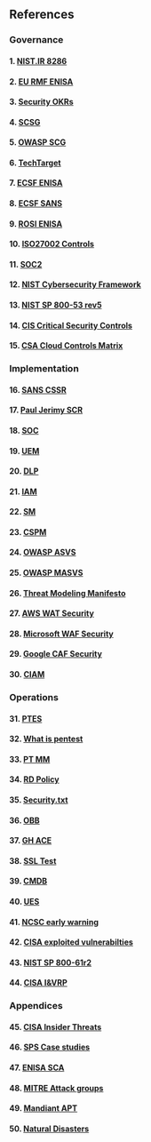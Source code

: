 ## References

### Governance

#### 1. [NIST.IR 8286](https://doi.org/10.6028/NIST.IR.8286)
#### 2. [EU RMF ENISA](https://www.enisa.europa.eu/publications/interoperable-eu-risk-management-framework)
#### 3. [Security OKRs](https://alsmola.medium.com/building-effective-security-okrs-94f249230a39)
#### 4. [SCSG](https://securitychampionsuccessguide.org/)
#### 5. [OWASP SCG](https://owasp.org/www-project-security-champions-guidebook/)
#### 6. [TechTarget](https://www.techtarget.com/searchsecurity/tip/15-benefits-of-outsourcing-your-cybersecurity-operations)
#### 7. [ECSF ENISA](https://www.enisa.europa.eu/topics/education/european-cybersecurity-skills-framework)
#### 8. [ECSF SANS](https://www.sans.org/ecsf-framework/)
#### 9. [ROSI ENISA](https://www.enisa.europa.eu/publications/introduction-to-return-on-security-investment)
#### 10. [ISO27002 Controls](https://www.iso27001security.com/html/27002.html)
#### 11. [SOC2](https://www.itgovernance.eu/nl-nl/soc-audits-and-reporting-nl)
#### 12. [NIST Cybersecurity Framework](https://www.nist.gov/cyberframework)
#### 13. [NIST SP 800-53 rev5](https://csrc.nist.gov/pubs/sp/800/53/r5/upd1/final)
#### 14. [CIS Critical Security Controls](https://www.cisecurity.org/controls)
#### 15. [CSA Cloud Controls Matrix](https://cloudsecurityalliance.org/research/cloud-controls-matrix/)

### Implementation

#### 16. [SANS CSSR](https://www.sans.org/cyber-security-skills-roadmap)
#### 17. [Paul Jerimy SCR](https://pauljerimy.com/security-certification-roadmap/)
#### 18. [SOC](https://www.isaca.org/resources/isaca-journal/issues/2021/volume-5/the-evolution-of-security-operations-and-strategies-for-building-an-effective-soc)
#### 19. [UEM](https://www.gartner.com/reviews/market/unified-endpoint-management-tools)
#### 20. [DLP](https://reciprocity.com/blog/best-practices-for-data-loss-prevention)
#### 21. [IAM](https://www.cyberark.com/what-is/iam/)
#### 22. [SM](https://www.g2.com/categories/secrets-management-tools)
#### 23. [CSPM](https://www.aquasec.com/cloud-native-academy/cspm/cloud-security-solutions-cwpp-cspm-casb-and-more/#CSPM)
#### 24. [OWASP ASVS](https://owasp.org/www-project-application-security-verification-standard/)
#### 25. [OWASP MASVS](https://mas.owasp.org/MASVS/)
#### 26. [Threat Modeling Manifesto](https://www.threatmodelingmanifesto.org/)
#### 27. [AWS WAT Security](https://docs.aws.amazon.com/wellarchitected/latest/security-pillar)
#### 28. [Microsoft WAF Security](https://learn.microsoft.com/en-us/azure/architecture/framework/security/)
#### 29. [Google CAF Security](https://cloud.google.com/architecture/framework/security)
#### 30. [CIAM](https://www.cyberark.com/what-is/ciam/)

### Operations

#### 31. [PTES](http://www.pentest-standard.org/index.php/PTES_Technical_Guidelines)
#### 32. [What is pentest](https://www.synopsys.com/glossary/what-is-penetration-testing.html)
#### 33. [PT MM](https://github.com/5bhuv4n35h/pentestmindmap)
#### 34. [RD Policy](https://responsibledisclosure.nl/en)
#### 35. [Security.txt](https://securitytxt.org)
#### 36. [OBB](https://www.openbugbounty.org)
#### 37. [GH ACE](https://github.com/dastergon/awesome-chaos-engineering)
#### 38. [SSL Test](https://www.ssllabs.com/ssltest/)
#### 39. [CMDB](https://www.atlassian.com/itsm/it-asset-management/cmdb)
#### 40. [UES](https://expertinsights.com/insights/what-is-unified-endpoint-security/)
#### 41. [NCSC early warning](https://www.earlywarning.service.ncsc.gov.uk/)
#### 42. [CISA exploited vulnerabilties](https://public.govdelivery.com/accounts/USDHSCISA/subscriber/new)
#### 43. [NIST SP 800-61r2](https://csrc.nist.gov/publications/detail/sp/800-61/rev-2/final)
#### 44. [CISA I&VRP](https://www.cisa.gov/sites/default/files/publications/Federal_Government_Cybersecurity_Incident_and_Vulnerability_Response_Playbooks_508C.pdf)

### Appendices

#### 45. [CISA Insider Threats](https://www.cisa.gov/topics/physical-security/insider-threat-mitigation)
#### 46. [SPS Case studies](https://www.signpostsix.com/insights/case-studies/)
#### 47. [ENISA SCA](https://www.enisa.europa.eu/publications/threat-landscape-for-supply-chain-attacks)
#### 48. [MITRE Attack groups](https://attack.mitre.org/groups/)
#### 49. [Mandiant APT](https://www.mandiant.com/resources/insights/apt-groups)
#### 50. [Natural Disasters](https://ourworldindata.org/natural-disasters)
